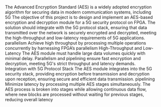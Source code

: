 The Advanced Encryption Standard (AES) is a widely adopted encryption algorithm for securing data in modern  communication systems, including 5G
The objective of this project is to design and implement an AES-based encryption and decryption module for a 5G security protocol on FPGA. The solution should integrate with the 5G protocol stack, ensuring that data transmitted over the network is securely encrypted and decrypted, meeting the high-throughput and low-latency requirements of 5G applications.
parallelism  Achieve high throughput by processing multiple operations concurrently by harnessing FPGA’s parallelism
High-Throughput and Low-Latency  The AES module must handle large data volumes quickly with minimal delay. Parallelism and pipelining ensure fast encryption and decryption, meeting 5G's strict throughput and latency demands.
Integration with 5G Protocol Stack The AES module integrates into the 5G security stack, providing encryption before transmission and decryption upon reception, ensuring secure and efficient data transmission.
pipelining Minimize latency by processing multiple AES stages simultaneously.
The AES process is broken into stages while allowing continuous data flow, where new 	blocks are processed without waiting for previous stages, reducing overall latency
